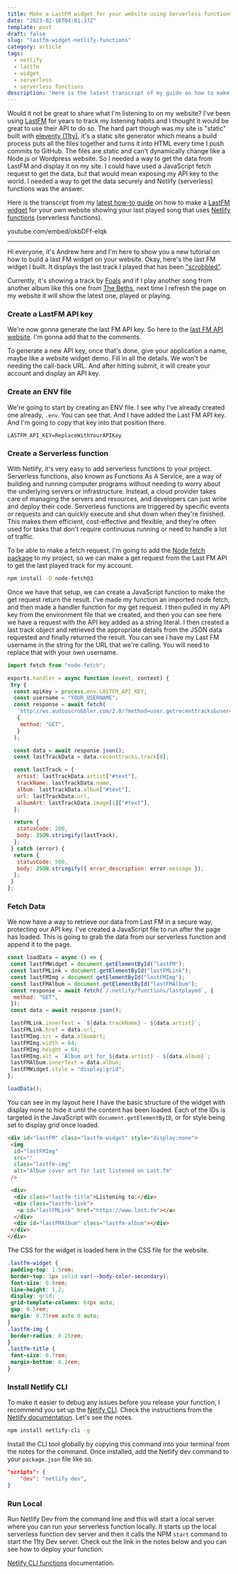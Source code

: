 ```yaml
---
title: Make a LastFM widget for your website using Serverless functions
date: "2023-02-16T04:01:37Z"
template: post
draft: false
slug: "lastfm-widget-netlify-functions"
category: article
tags:
  - netlify
  - lastfm
  - widget
  - serverless
  - serverless functions
description: "Here is the latest transcript of my guide on how to make a LastFM widget using Serverless (Netlify) functions to show the latest track played on your website."
---
```


Would it not be great to share what I'm listening to on my website? I've been using [LastFM](https://www.last.fm) for years to track my listening habits and I thought it would be great to use their API to do so. The hard part though was my site is "static" built with [eleventy (11ty)](https://www.11ty.dev), it's a static site generator which means a build process puts all the files together and turns it into HTML every time I push commits to GitHub. The files are static and can't dynamically change like a Node.js or Wordpress website. So I needed a way to get the data from LastFM and display it on my site. I could have used a JavaScript fetch request to get the data, but that would mean exposing my API key to the world. I needed a way to get the data securely and Netlify (serverless) functions was the answer.

Here is the transcript from my [latest how-to guide](https://www.youtube.com/embed/okbDFf-eIqk) on how to make a [LastFM widget](https://www.last.fm) for your own website showing your last played song that uses [Netlify functions](https://www.netlify.com/products/functions/) (serverless functions).

youtube.com/embed/okbDFf-eIqk

---

Hi everyone, it's Andrew here and I'm here to show you a new tutorial on how to build a last FM widget on your website. Okay, here's the last FM widget I built. It displays the last track I played that has been ["scrobbled"](https://www.businessinsider.com/guides/tech/what-is-last-fm-scrobbling).

Currently, it's showing a track by [Foals](https://www.last.fm/music/Foals) and if I play another song from another album like this one from [The Beths](https://www.last.fm/music/The+Beths), next time I refresh the page on my website it will show the latest one, played or playing.

### Create a LastFM API key

We're now gonna generate the last FM API key. So here to the [last FM API website](https://www.last.fm/api/account/create). I'm gonna add that to the comments.

To generate a new API key, once that's done, give your application a name, maybe like a website widget demo. Fill in all the details. We won't be needing the call-back URL. And after hitting submit, it will create your account and display an API key.

### Create an ENV file

We're going to start by creating an ENV file. I see why I've already created one already, `.env`. You can see that. And I have added the Last FM API key. And I'm going to copy that key into that position there.

```
LASTFM_API_KEY=ReplaceWithYourAPIKey
```

### Create a Serverless function

With Netlify, it's very easy to add serverless functions to your project. Serverless functions, also known as Functions As A Service, are a way of building and running computer programs without needing to worry about the underlying servers or infrastructure. Instead, a cloud provider takes care of managing the servers and resources, and developers can just write and deploy their code. Serverless functions are triggered by specific events or requests and can quickly execute and shut down when they're finished. This makes them efficient, cost-effective and flexible, and they're often used for tasks that don't require continuous running or need to handle a lot of traffic.

To be able to make a fetch request, I'm going to add the [Node fetch package](https://www.npmjs.com/package/node-fetch) to my project, so we can make a get request from the Last FM API to get the last played track for my account.

```sh
npm install -D node-fetch@3
```

Once we have that setup, we can create a JavaScript function to make the get request return the result. I've made my function an imported node fetch, and then made a handler function for my get request. I then pulled in my API key from the environment file that we created, and then you can see here we have a request with the API key added as a string literal. I then created a last track object and retrieved the appropriate details from the JSON data requested and finally returned the result. You can see I have my Last FM username in the string for the URL that we're calling. You will need to replace that with your own username.

```javascript
import fetch from "node-fetch";

exports.handler = async function (event, context) {
 try {
  const apiKey = process.env.LASTFM_API_KEY;
  const username = "YOUR_USERNAME";
  const response = await fetch(
   `http://ws.audioscrobbler.com/2.0/?method=user.getrecenttracks&user=${username}&api_key=${apiKey}&format=json`,
   {
    method: "GET",
   }
  );

  const data = await response.json();
  const lastTrackData = data.recenttracks.track[0];

  const lastTrack = {
   artist: lastTrackData.artist["#text"],
   trackName: lastTrackData.name,
   album: lastTrackData.album["#text"],
   url: lastTrackData.url,
   albumArt: lastTrackData.image[1]["#text"],
  };

  return {
   statusCode: 200,
   body: JSON.stringify(lastTrack),
  };
 } catch (error) {
  return {
   statusCode: 500,
   body: JSON.stringify({ error_description: error.message }),
  };
 }
};
```

### Fetch Data

We now have a way to retrieve our data from Last FM in a secure way, protecting our API key. I've created a JavaScript file to run after the page has loaded. This is going to grab the data from our serverless function and append it to the page.

```javascript
const loadData = async () => {
 const lastFMWidget = document.getElementById("lastFM");
 const lastFMLink = document.getElementById("lastFMLink");
 const lastFMImg = document.getElementById("lastFMImg");
 const lastFMAlbum = document.getElementById("lastFMAlbum");
 const response = await fetch(`/.netlify/functions/lastplayed`, {
  method: "GET",
 });
 const data = await response.json();

 lastFMLink.innerText = `${data.trackName} - ${data.artist}`;
 lastFMLink.href = data.url;
 lastFMImg.src = data.albumArt;
 lastFMImg.width = 64;
 lastFMImg.height = 64;
 lastFMImg.alt = `Album art for ${data.artist} - ${data.album}`;
 lastFMAlbum.innerText = data.album;
 lastFMWidget.style = "display:grid";
};

loadData();
```

You can see in my layout here I have the basic structure of the widget with display none to hide it until the content has been loaded. Each of the IDs is targeted in the JavaScript with `document.getElementByID`, or for style being set to display grid once loaded.

```html
<div id="lastFM" class="lastfm-widget" style="display:none">
 <img
  id="lastFMImg"
  src=""
  class="lastfm-img"
  alt="Album cover art for last listened on Last.fm"
 />

 <div>
  <div class="lastfm-title">Listening to:</div>
  <div class="lastfm-link">
   <a id="lastFMLink" href="https://www.last.fm"></a>
  </div>
  <div id="lastFMAlbum" class="lastfm-album"></div>
 </div>
</div>
```

The CSS for the widget is loaded here in the CSS file for the website.

```css
.lastfm-widget {
 padding-top: 1.5rem;
 border-top: 1px solid var(--body-color-secondary);
 font-size: 0.9rem;
 line-height: 1.2;
 display: grid;
 grid-template-columns: 64px auto;
 gap: 0.5rem;
 margin: 0.75rem auto 0 auto;
}
.lastfm-img {
 border-radius: 0.25rem;
}
.lastfm-title {
 font-size: 0.7rem;
 margin-bottom: 0.2rem;
}
```

### Install Netlify CLI

To make it easier to debug any issues before you release your function, I recommend you set up the [Netify CLI](https://docs.netlify.com/cli/get-started/). Check the instructions from the [Netlify documentation](https://docs.netlify.com/cli/get-started/#installation). Let's see the notes.

```sh
npm install netlify-cli -g

```

Install the CLI tool globally by copying this command into your terminal from the notes for the command. Once installed, add the Netlify dev command to your `package.json` file like so.

```json
"scripts": {
    "dev": "netlify dev",
}
```

### Run Local

Run Netlify Dev from the command line and this will start a local server where you can run your serverless function locally. It starts up the local serverless function dev server and then it calls the NPM `start` command to start the 11ty Dev server. Check out the link in the notes below and you can see how to deploy your function.

[Netlify CLI functions](https://cli.netlify.com/commands/functions) documentation.
